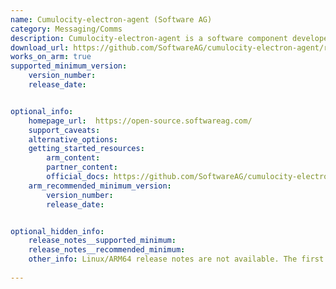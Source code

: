 ```yaml
---
name: Cumulocity-electron-agent (Software AG)
category: Messaging/Comms
description: Cumulocity-electron-agent is a software component developed by Software AG, specifically designed to facilitate the integration of Cumulocity IoT platform. 
download_url: https://github.com/SoftwareAG/cumulocity-electron-agent/releases
works_on_arm: true
supported_minimum_version:
    version_number: 
    release_date: 


optional_info:
    homepage_url:  https://open-source.softwareag.com/
    support_caveats:
    alternative_options:
    getting_started_resources:
        arm_content: 
        partner_content: 
        official_docs: https://github.com/SoftwareAG/cumulocity-electron-agent/releases?tab=readme-ov-file#installation-instructions-raspberry-pi
    arm_recommended_minimum_version:
        version_number: 
        release_date:


optional_hidden_info:
    release_notes__supported_minimum: 
    release_notes__recommended_minimum:
    other_info: Linux/ARM64 release notes are not available. The first Linux/ARM64 tar is available in version v[1.0.0](https://github.com/SoftwareAG/cumulocity-electron-agent/releases/tag/v1.0.0).
    
---
```

